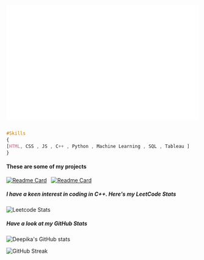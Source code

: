 
<h1 align="center">
  <img src = "https://github.com/DeepikaS04/DeepikaS04/blob/main/trial.svg" width=1000 height=300>
  </h1>
 
  
  ```css
  #Skills
  {
  [HTML, CSS , JS , C++ , Python , Machine Learning , SQL , Tableau ]
  }
  ```
  <h4> These are some of my projects </h4>

[![Readme Card](https://github-readme-stats.vercel.app/api/pin/?username=DeepikaS04&repo=Movie-Recommender-System&bg_color=0d1116&title_color=ce09ec&text_color=a4aacb&icon_color=007ec6)](https://github.com/DeepikaS04/Movie-Recommender-System)
&nbsp;
[![Readme Card](https://github-readme-stats.vercel.app/api/pin/?username=DeepikaS04&repo=Handwritten-character-and-digit-recognition-&bg_color=0d1116&title_color=ce09ec&text_color=a4aacb&icon_color=007ec6)](https://github.com/DeepikaS04/Handwritten-character-and-digit-recognition-)

<h5> I have a keen interest in coding in C++. Here's my LeetCode Stats </h5>

![Leetcode Stats](https://leetcard.jacoblin.cool/Deepika_S_Srivastava?ext=heatmap&theme=unicorn)

<h5> Have a look at my GitHub Stats </h5>

![Deepika's GitHub stats](https://github-readme-stats.vercel.app/api?username=DeepikaS04&show_icons=true&theme=unicorn)

![GitHub Streak](https://github-readme-streak-stats.herokuapp.com/?user=DeepikaS04&theme=dark&count_private=true&bg_color=0d1116&title_color=ce09ec&text_color=a4aacb&icon_color=007ec6)
